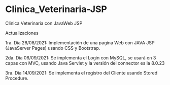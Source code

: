 # Clinica_Veterinaria-JSP
Clinica Veterinaria con JavaWeb JSP

Actualizaciones

1ra. Dia 26/08/2021:
Implementación de una pagina Web con JAVA JSP (JavaServer Pages) usando CSS y Bootstrap.

2da. Dia 06/09/2021:
Se implementa el Login con MySQL, se usará en 3 capas con MVC, usando Java Servlet y la versión del connector es la 8.0.23

3ra. Dia 14/09/2021:
Se implementa el registro del Cliente usando Stored Procedure.
